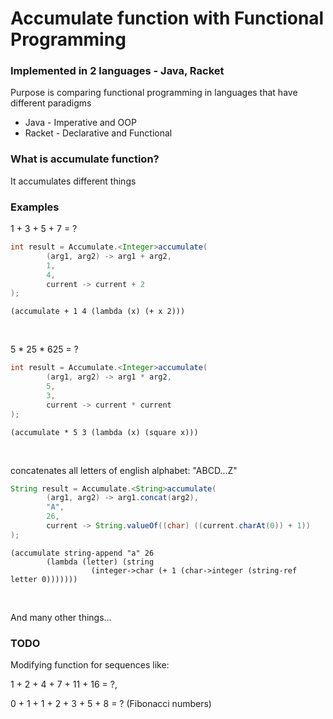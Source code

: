 # Accumulate function with Functional Programming
### Implemented in 2 languages - Java, Racket

Purpose is comparing functional programming in languages that have different paradigms
* Java - Imperative and OOP
* Racket - Declarative and Functional

### What is accumulate function?
It accumulates different things

### Examples
1 + 3 + 5 + 7 = ?
```.java
int result = Accumulate.<Integer>accumulate(
        (arg1, arg2) -> arg1 + arg2,
        1,
        4,
        current -> current + 2
);
```
```.rkt
(accumulate + 1 4 (lambda (x) (+ x 2)))
```

<br/>

5 * 25 * 625 = ?
```.java
int result = Accumulate.<Integer>accumulate(
        (arg1, arg2) -> arg1 * arg2,
        5,
        3,
        current -> current * current
);
```
```.rkt
(accumulate * 5 3 (lambda (x) (square x)))
```

<br />

concatenates all letters of english alphabet: "ABCD...Z"
```.java
String result = Accumulate.<String>accumulate(
        (arg1, arg2) -> arg1.concat(arg2),
        "A",
        26,
        current -> String.valueOf((char) ((current.charAt(0)) + 1))
);
```
```.rkt
(accumulate string-append "a" 26
	    (lambda (letter) (string
			      (integer->char (+ 1 (char->integer (string-ref letter 0)))))))
```

<br />

And many other things...

### TODO
Modifying function for sequences like:

1 + 2 + 4 + 7 + 11 + 16 = ?,

0 + 1 + 1 + 2 + 3 + 5 + 8 = ? (Fibonacci numbers)

